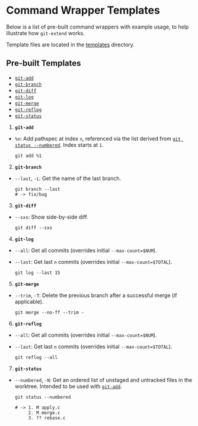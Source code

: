 # Command Wrapper Templates

Below is a list of pre-built command wrappers with example usage, to help illustrate how `git-extend` works.

Template files are located in the [templates](https://github.com/nickolasburr/git-extend/tree/master/templates) directory.

## Pre-built Templates

- [`git-add`](#git-add)
- [`git-branch`](#git-branch)
- [`git-diff`](#git-diff)
- [`git-log`](#git-log)
- [`git-merge`](#git-merge)
- [`git-reflog`](#git-reflog)
- [`git-status`](#git-status)

1. **`git-add`**
  + `%n`: Add pathspec at index `n`, referenced via the list derived from [`git status --numbered`](https://github.com/nickolasburr/git-extend/blob/master/templates/git-status#L19-L36). Index starts at `1`.

    ```
    git add %1
    ```

2. **`git-branch`**
  + `--last`, `-L`: Get the name of the last branch.

    ```
    git branch --last
    # -> fix/bug
    ```

3. **`git-diff`**
  + `--sxs`: Show side-by-side diff.

    ```
    git diff --sxs
    ```

4. **`git-log`**
  + `--all`: Get all commits (overrides initial `--max-count=$NUM`).
  + `--last`: Get last `n` commits (overrides initial `--max-count=$TOTAL`).

    ```
    git log --last 15
    ```

5. **`git-merge`**
  + `--trim`, `-T`: Delete the previous branch after a successful merge (if applicable).

    ```
    git merge --no-ff --trim -
    ```

6. **`git-reflog`**
  + `--all`: Get all commits (overrides initial `--max-count=$NUM`).
  + `--last`: Get last `n` commits (overrides initial `--max-count=$TOTAL`).

    ```
    git reflog --all
    ```

7. **`git-status`**
  + `--numbered`, `-N`: Get an ordered list of unstaged and untracked files in the worktree. Intended to be used with [`git-add`](#git-add).

    ```
    git status --numbered

    # -> 1. M apply.c
         2. M merge.c
         3. ?? rebase.c
    ```

